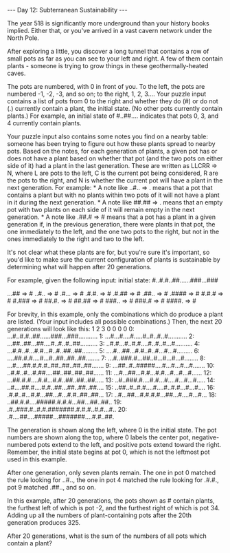 --- Day 12: Subterranean Sustainability ---

   The year 518 is significantly more underground than your history books
   implied. Either that, or you've arrived in a vast cavern network under
   the North Pole.

   After exploring a little, you discover a long tunnel that contains a
   row of small pots as far as you can see to your left and right. A few
   of them contain plants - someone is trying to grow things in these
   geothermally-heated caves.

   The pots are numbered, with 0 in front of you. To the left, the pots
   are numbered -1, -2, -3, and so on; to the right, 1, 2, 3.... Your
   puzzle input contains a list of pots from 0 to the right and whether
   they do (#) or do not (.) currently contain a plant, the initial state.
   (No other pots currently contain plants.) For example, an initial state
   of #..##.... indicates that pots 0, 3, and 4 currently contain plants.

   Your puzzle input also contains some notes you find on a nearby table:
   someone has been trying to figure out how these plants spread to nearby
   pots. Based on the notes, for each generation of plants, a given pot
   has or does not have a plant based on whether that pot (and the two
   pots on either side of it) had a plant in the last generation. These
   are written as LLCRR => N, where L are pots to the left, C is the
   current pot being considered, R are the pots to the right, and N is
   whether the current pot will have a plant in the next generation. For
   example:
     * A note like ..#.. => . means that a pot that contains a plant but
       with no plants within two pots of it will not have a plant in it
       during the next generation.
     * A note like ##.## => . means that an empty pot with two plants on
       each side of it will remain empty in the next generation.
     * A note like .##.# => # means that a pot has a plant in a given
       generation if, in the previous generation, there were plants in
       that pot, the one immediately to the left, and the one two pots to
       the right, but not in the ones immediately to the right and two to
       the left.

   It's not clear what these plants are for, but you're sure it's
   important, so you'd like to make sure the current configuration of
   plants is sustainable by determining what will happen after 20
   generations.

   For example, given the following input:
initial state: #..#.#..##......###...###

...## => #
..#.. => #
.#... => #
.#.#. => #
.#.## => #
.##.. => #
.#### => #
#.#.# => #
#.### => #
##.#. => #
##.## => #
###.. => #
###.# => #
####. => #

   For brevity, in this example, only the combinations which do produce a
   plant are listed. (Your input includes all possible combinations.)
   Then, the next 20 generations will look like this:
                 1         2         3
       0         0         0         0
 0: ...#..#.#..##......###...###...........
 1: ...#...#....#.....#..#..#..#...........
 2: ...##..##...##....#..#..#..##..........
 3: ..#.#...#..#.#....#..#..#...#..........
 4: ...#.#..#...#.#...#..#..##..##.........
 5: ....#...##...#.#..#..#...#...#.........
 6: ....##.#.#....#...#..##..##..##........
 7: ...#..###.#...##..#...#...#...#........
 8: ...#....##.#.#.#..##..##..##..##.......
 9: ...##..#..#####....#...#...#...#.......
10: ..#.#..#...#.##....##..##..##..##......
11: ...#...##...#.#...#.#...#...#...#......
12: ...##.#.#....#.#...#.#..##..##..##.....
13: ..#..###.#....#.#...#....#...#...#.....
14: ..#....##.#....#.#..##...##..##..##....
15: ..##..#..#.#....#....#..#.#...#...#....
16: .#.#..#...#.#...##...#...#.#..##..##...
17: ..#...##...#.#.#.#...##...#....#...#...
18: ..##.#.#....#####.#.#.#...##...##..##..
19: .#..###.#..#.#.#######.#.#.#..#.#...#..
20: .#....##....#####...#######....#.#..##.

   The generation is shown along the left, where 0 is the initial state.
   The pot numbers are shown along the top, where 0 labels the center pot,
   negative-numbered pots extend to the left, and positive pots extend
   toward the right. Remember, the initial state begins at pot 0, which is
   not the leftmost pot used in this example.

   After one generation, only seven plants remain. The one in pot 0
   matched the rule looking for ..#.., the one in pot 4 matched the rule
   looking for .#.#., pot 9 matched .##.., and so on.

   In this example, after 20 generations, the pots shown as # contain
   plants, the furthest left of which is pot -2, and the furthest right of
   which is pot 34. Adding up all the numbers of plant-containing pots
   after the 20th generation produces 325.

   After 20 generations, what is the sum of the numbers of all pots which
   contain a plant?

